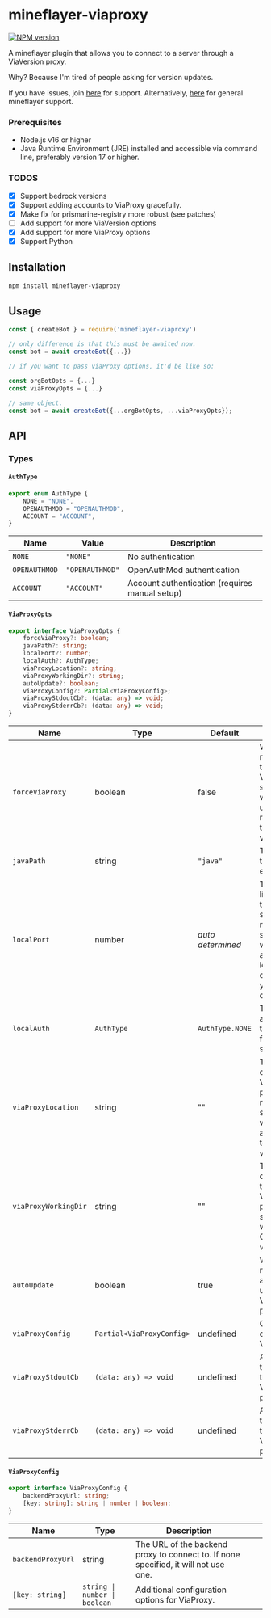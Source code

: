 # mineflayer-viaproxy

[![NPM version](https://img.shields.io/npm/v/mineflayer-viaproxy.svg)](http://npmjs.com/package/mineflayer-viaproxy)

A mineflayer plugin that allows you to connect to a server through a ViaVersion proxy.

Why? Because I'm tired of people asking for version updates.

If you have issues, join [here](https://discord.gg/g3w4G88y) for support.
Alternatively, [here](https://discord.gg/prismarinejs-413438066984747026) for general mineflayer support.


### Prerequisites
* Node.js v16 or higher
* Java Runtime Environment (JRE) installed and accessible via command line, preferably version 17 or higher.

### TODOS

* [x] Support bedrock versions
* [x] Support adding accounts to ViaProxy gracefully.
* [x] Make fix for prismarine-registry more robust (see patches)
* [ ] Add support for more ViaVersion options
* [x] Add support for more ViaProxy options
* [x] Support Python

## Installation

```bash
npm install mineflayer-viaproxy
```

## Usage

```js
const { createBot } = require('mineflayer-viaproxy')

// only difference is that this must be awaited now.
const bot = await createBot({...})

// if you want to pass viaProxy options, it'd be like so:

const orgBotOpts = {...}
const viaProxyOpts = {...}

// same object. 
const bot = await createBot({...orgBotOpts, ...viaProxyOpts});
```

## API

### Types

#### `AuthType`

```ts
export enum AuthType {
    NONE = "NONE",
    OPENAUTHMOD = "OPENAUTHMOD",
    ACCOUNT = "ACCOUNT",
}
```

| Name          | Value           | Description                                    |
| ------------- | --------------- | ---------------------------------------------- |
| `NONE`        | `"NONE"`        | No authentication                              |
| `OPENAUTHMOD` | `"OPENAUTHMOD"` | OpenAuthMod authentication                     |
| `ACCOUNT`     | `"ACCOUNT"`     | Account authentication (requires manual setup) |

#### `ViaProxyOpts`

```ts
export interface ViaProxyOpts {
    forceViaProxy?: boolean;
    javaPath?: string;
    localPort?: number;
    localAuth?: AuthType;
    viaProxyLocation?: string;
    viaProxyWorkingDir?: string;
    autoUpdate?: boolean;
    viaProxyConfig?: Partial<ViaProxyConfig>;
    viaProxyStdoutCb?: (data: any) => void;
    viaProxyStderrCb?: (data: any) => void;
}
```

| Name                 | Type                      | Default           | Description                                                                                                                           |
| -------------------- | ------------------------- | ----------------- | ------------------------------------------------------------------------------------------------------------------------------------- |
| `forceViaProxy`      | boolean                   | false             | Whether or not to force the use of ViaProxy. If set to true, it will always use ViaProxy regardless of the server version.            |
| `javaPath`           | string                    | `"java"`          | The path to the java executable.                                                                                                      |
| `localPort`          | number                    | *auto determined* | The port to listen on for the local server. If none is specified, it will automatically locate an open port for you on your computer. |
| `localAuth`          | `AuthType`                | `AuthType.NONE`   | The authentication type to use for the local server.                                                                                  |
| `viaProxyLocation`   | string                    | ""                | The location of the ViaVersion proxy jar. If none specified, it will download automatically to the CWD + `viaproxy`.                  |
| `viaProxyWorkingDir` | string                    | ""                | The working directory for the ViaVersion proxy. If none specified, it will use the CWD + `viaproxy`.                                  |
| `autoUpdate`         | boolean                   | true              | Whether or not to automatically update the ViaVersion proxy.                                                                          |
| `viaProxyConfig`     | `Partial<ViaProxyConfig>` | undefined         | Configuration options for ViaProxy.                                                                                                   |
| `viaProxyStdoutCb`   | `(data: any) => void`     | undefined         | A callback for the stdout of the ViaVersion proxy.                                                                                    |
| `viaProxyStderrCb`   | `(data: any) => void`     | undefined         | A callback for the stderr of the ViaVersion proxy.                                                                                    |

#### `ViaProxyConfig`

```ts
export interface ViaProxyConfig {
    backendProxyUrl: string;
    [key: string]: string | number | boolean;
}
```

| Name              | Type    | Description                                                                         |          |                                                |
| ----------------- | ------- | ----------------------------------------------------------------------------------- | -------- | ---------------------------------------------- |
| `backendProxyUrl` | string  | The URL of the backend proxy to connect to. If none specified, it will not use one. |          |                                                |
| `[key: string]`   | `string \| number \| boolean` | Additional configuration options for ViaProxy. |

